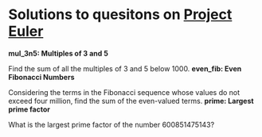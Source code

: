 # Solutions to quesitons on [Project Euler](https://projecteuler.net/archives)
**mul_3n5: Multiples of 3 and 5**

Find the sum of all the multiples of 3 and 5 below 1000.
**even_fib: Even Fibonacci Numbers**

Considering the terms in the Fibonacci sequence whose values do not exceed four million, find the sum of the even-valued terms.
**prime: Largest prime factor**

What is the largest prime factor of the number 600851475143?
